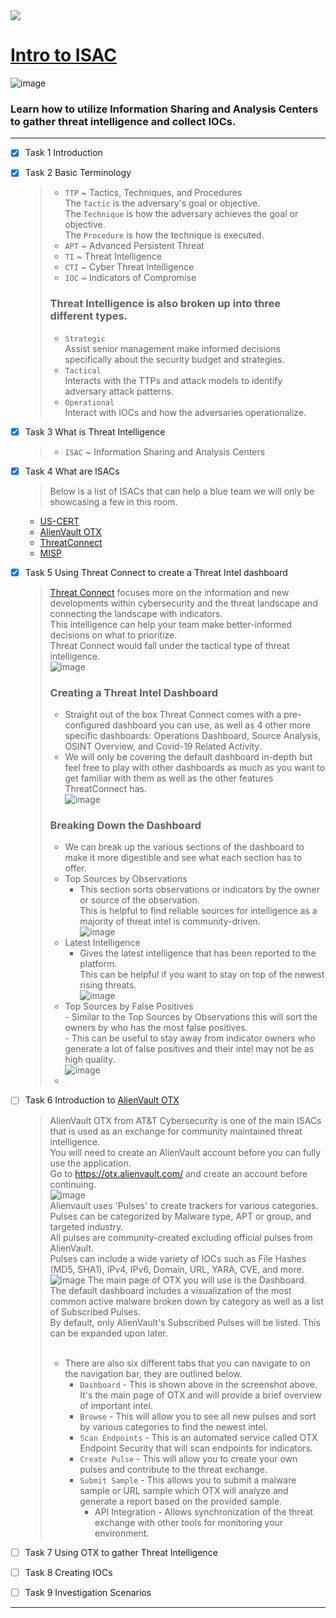 <img src="https://user-images.githubusercontent.com/51442719/173916458-458c958a-f6fd-429a-9b38-18d13a2effb6.png">

# [Intro to ISAC](https://tryhackme.com/room/introtoisac)

![image](https://user-images.githubusercontent.com/51442719/173916426-783af979-e1dd-4067-9c97-4053cc3c3dbe.png)
### Learn how to utilize Information Sharing and Analysis Centers to gather threat intelligence and collect IOCs.

---

- [x] Task 1  Introduction
- [x] Task 2  Basic Terminology
  > - `TTP` ~ Tactics, Techniques, and Procedures <br>
    > The `Tactic` is the adversary's goal or objective. <br>
    > The `Technique` is how the adversary achieves the goal or objective. <br>
    > The `Procedure` is how the technique is executed. <br>
  > - `APT` ~ Advanced Persistent Threat
  > - `TI` ~ Threat Intelligence
  > - `CTI` ~ Cyber Threat Intelligence
  > - `IOC` ~ Indicators of Compromise
  > ### Threat Intelligence is also broken up into three different types. <br>
  > - `Strategic` <br> Assist senior management make informed decisions specifically about the security budget and strategies. <br>
  > - `Tactical` <br> Interacts with the TTPs and attack models to identify adversary attack patterns. <br>
  > - `Operational` <br> Interact with IOCs and how the adversaries operationalize. <br>
- [x] Task 3  What is Threat Intelligence
  > - `ISAC` ~ Information Sharing and Analysis Centers 
- [x] Task 4  What are ISACs
  > Below is a list of ISACs that can help a blue team we will only be showcasing a few in this room.
  * [US-CERT](https://us-cert.cisa.gov/)
  * [AlienVault OTX](https://otx.alienvault.com/)
  * [ThreatConnect](https://threatconnect.com/)
  * [MISP](https://www.misp-project.org/)
- [x] Task 5  Using Threat Connect to create a Threat Intel dashboard
  > [Threat Connect](https://threatconnect.com/) focuses more on the information and new developments within cybersecurity and the threat landscape and connecting the landscape with indicators. <br>
  > This intelligence can help your team make better-informed decisions on what to prioritize. <br>
  > Threat Connect would fall under the tactical type of threat intelligence. <br>
  > ![image](https://user-images.githubusercontent.com/51442719/173928236-530c1d27-076b-4bfc-a1be-bc2ecf1339e5.png)
  > ### Creating a Threat Intel Dashboard
  > - Straight out of the box Threat Connect comes with a pre-configured dashboard you can use, as well as 4 other more specific dashboards: Operations Dashboard, Source Analysis, OSINT Overview, and Covid-19 Related Activity. <br>
  > - We will only be covering the default dashboard in-depth but feel free to play with other dashboards as much as you want to get familiar with them as well as the other features ThreatConnect has. <br>
  > ![image](https://user-images.githubusercontent.com/51442719/173930376-acfca7f6-4abc-4cef-9c0c-193475d6f93c.png)
  > ### Breaking Down the Dashboard
  > - We can break up the various sections of the dashboard to make it more digestible and see what each section has to offer. <br>
  > - Top Sources by Observations <br>
  > 	- This section sorts observations or indicators by the owner or source of the observation. <br> This is helpful to find reliable sources for intelligence as a majority of threat intel is community-driven. <br>
  > ![image](https://user-images.githubusercontent.com/51442719/173930651-4fe9f6db-9c92-4d52-8423-0d67c19aeab8.png) <br>
  > - Latest Intelligence <br>
  > 	- Gives the latest intelligence that has been reported to the platform. <br> This can be helpful if you want to stay on top of the newest rising threats. <br>
  > ![image](https://user-images.githubusercontent.com/51442719/173931410-c999ebe8-13e4-429a-8a90-579864194136.png) <br>
  > - Top Sources by False Positives <br>
	    - Similar to the Top Sources by Observations this will sort the owners by who has the most false positives. <br>
	    - This can be useful to stay away from indicator owners who generate a lot of false positives and their intel may not be as high quality. <br>
	> ![image](https://user-images.githubusercontent.com/51442719/173931866-8252c41f-6377-4d26-b57a-cb5055067ee3.png) 
	> - 
- [ ] Task 6  Introduction to [AlienVault OTX](https://otx.alienvault.com/)
  > AlienVault OTX from AT&T Cybersecurity is one of the main ISACs that is used as an exchange for community maintained threat intelligence. <br>
  > You will need to create an AlienVault account before you can fully use the application. <br>
  > Go to https://otx.alienvault.com/ and create an account before continuing. <br>
  > ![image](https://user-images.githubusercontent.com/51442719/173933091-327254af-0624-4d94-a5df-75e54332b674.png) <br>
  > Alienvault uses 'Pulses' to create trackers for various categories. <br>
  > Pulses can be categorized by Malware type, APT or group, and targeted industry. <br>
  > All pulses are community-created excluding official pulses from AlienVault. <br>
  > Pulses can include a wide variety of IOCs such as File Hashes (MD5, SHA1), IPv4, IPv6, Domain, URL, YARA, CVE, and more. <br>
  > ![image](https://user-images.githubusercontent.com/51442719/173933587-2cdd8240-0426-400e-9127-d1dca813fb13.png)
  > The main page of OTX you will use is the Dashboard. <br>
  > The default dashboard includes a visualization of the most common active malware broken down by category as well as a list of Subscribed Pulses. <br>
  > By default, only AlienVault's Subscribed Pulses will be listed. This can be expanded upon later. <br><br>
  > - There are also six different tabs that you can navigate to on the navigation bar, they are outlined below. <br>
  >   - `Dashboard` - This is shown above in the screenshot above. It's the main page of OTX and will provide a brief overview of important intel. <br>
  >   - `Browse` - This will allow you to see all new pulses and sort by various categories to find the newest intel. <br>
  >   - `Scan Endpoints` - This is an automated service called OTX Endpoint Security that will scan endpoints for indicators. <br>
  >   - `Create Pulse` - This will allow you to create your own pulses and contribute to the threat exchange. <br>
  >   - `Submit Sample` - This allows you to submit a malware sample or URL sample which OTX will analyze and generate a report based on the provided sample. <br>
  > 	- API Integration - Allows synchronization of the threat exchange with other tools for monitoring your environment. <br>








- [ ] Task 7  Using OTX to gather Threat Intelligence
- [ ] Task 8  Creating IOCs
- [ ] Task 9  Investigation Scenarios

---
